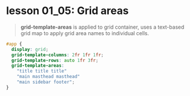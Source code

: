 # lesson 01_05: Grid areas
> **grid-template-areas** is applied to grid container, uses a text-based grid map to apply grid area names to individual cells.
```CSS
#app {
  display: grid;
  grid-template-columns: 2fr 1fr 1fr;
  grid-template-rows: auto 1fr 3fr;
  grid-template-areas:
    "title title title"
    "main masthead masthead"
    "main sidebar footer";
}
```